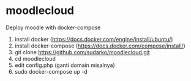 # moodlecloud
Deploy moodle with docker-compose

1. install docker (https://docs.docker.com/engine/install/ubuntu/)
2. install docker-compose (https://docs.docker.com/compose/install/)
3. git clone https://github.com/sudarko/moodlecloud.git
4. cd moodlecloud
5. edit config.php (ganti domain misalnya)
6. sudo docker-compose up -d
